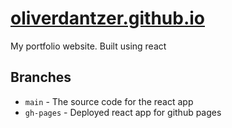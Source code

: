 # [oliverdantzer.github.io](oliverdantzer.github.io)
My portfolio website. Built using react
## Branches
 - `main` - The source code for the react app
 - `gh-pages` - Deployed react app for github pages
##
